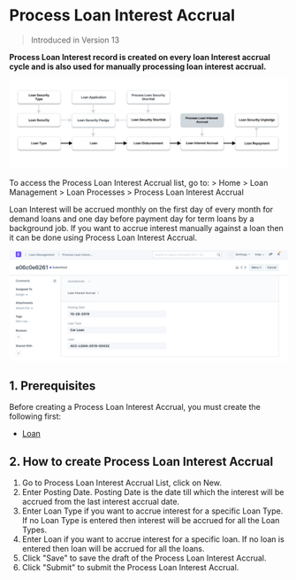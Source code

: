 
# Process Loan Interest Accrual



> Introduced in Version 13

**Process Loan Interest record is created on every loan Interest accrual cycle and is also used for manually processing loan interest accrual.**

![Loan Application](/files/process-loan-interest-accrual-flow.png)![]()

To access the Process Loan Interest Accrual list, go to: > Home > Loan Management > Loan Processes > Process Loan Interest Accrual

Loan Interest will be accrued monthly on the first day of every month for demand loans and one day before payment day for term loans by a background job. If you want to accrue interest manually against a loan then it can be done using Process Loan Interest Accrual.

![Loan Application](/files/process-loan-interest-accrual.png)![]()  


## 1. Prerequisites

Before creating a Process Loan Interest Accrual, you must create the following first:

* [Loan](/docs/en/loan-management/loan)

## 2. How to create Process Loan Interest Accrual

1. Go to Process Loan Interest Accrual List, click on New.
2. Enter Posting Date. Posting Date is the date till which the interest will be accrued from the last interest accrual date.
3. Enter Loan Type if you want to accrue interest for a specific Loan Type. If no Loan Type is entered then interest will be accrued for all the Loan Types.
4. Enter Loan if you want to accrue interest for a specific loan. If no loan is entered then loan will be accrued for all the loans.
5. Click "Save" to save the draft of the Process Loan Interest Accrual.
6. Click "Submit" to submit the Process Loan Interest Accrual.



